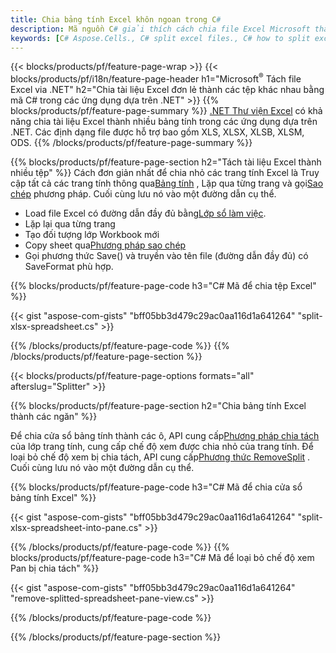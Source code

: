 ```yaml
---
title: Chia bảng tính Excel khôn ngoan trong C#
description: Mã nguồn C# giải thích cách chia file Excel Microsoft thành nhiều file trong ứng dụng Visual C#.NET
keywords: [C# Aspose.Cells., C# split excel files., C# how to split excel files into multiple files., C# excel splitter., C# split Cell., Cell splitter using C#]
---
```

{{< blocks/products/pf/feature-page-wrap >}}
{{< blocks/products/pf/i18n/feature-page-header h1="Microsoft<sup>&reg;</sup> Tách file Excel via .NET" h2="Chia tài liệu Excel đơn lẻ thành các tệp khác nhau bằng mã C# trong các ứng dụng dựa trên .NET" >}}
{{% blocks/products/pf/feature-page-summary %}}
[.NET Thư viện Excel](/cells/vi/net/) có khả năng chia tài liệu Excel thành nhiều bảng tính trong các ứng dụng dựa trên .NET. Các định dạng file được hỗ trợ bao gồm XLS, XLSX, XLSB, XLSM, ODS.
{{% /blocks/products/pf/feature-page-summary %}}

{{% blocks/products/pf/feature-page-section h2="Tách tài liệu Excel thành nhiều tệp" %}}
Cách đơn giản nhất để chia nhỏ các trang tính Excel là Truy cập tất cả các trang tính thông qua[Bảng tính](https://reference.aspose.com/cells/net/aspose.cells/workbook/properties/worksheets) , Lặp qua từng trang và gọi[Sao chép](https://reference.aspose.com/cells/net/aspose.cells/worksheet/methods/copy) phương pháp. Cuối cùng lưu nó vào một đường dẫn cụ thể.

 + Load file Excel có đường dẫn đầy đủ bằng[Lớp sổ làm việc](https://reference.aspose.com/cells/net/aspose.cells/workbook).
+ Lặp lại qua từng trang
+ Tạo đối tượng lớp Workbook mới
 + Copy sheet qua[Phương pháp sao chép](https://reference.aspose.com/cells/net/aspose.cells/worksheet/methods/copy)
+ Gọi phương thức Save() và truyền vào tên file (đường dẫn đầy đủ) có SaveFormat phù hợp.

{{% blocks/products/pf/feature-page-code h3="C# Mã để chia tệp Excel" %}}

{{< gist "aspose-com-gists" "bff05bb3d479c29ac0aa116d1a641264" "split-xlsx-spreadsheet.cs" >}}

{{% /blocks/products/pf/feature-page-code %}}
{{% /blocks/products/pf/feature-page-section %}}

{{< blocks/products/pf/feature-page-options formats="all" afterslug="Splitter" >}}

{{% blocks/products/pf/feature-page-section h2="Chia bảng tính Excel thành các ngăn" %}}

 Để chia cửa sổ bảng tính thành các ô, API cung cấp[Phương pháp chia tách](https://reference.aspose.com/cells/net/aspose.cells/worksheet/methods/split) của lớp trang tính, cung cấp chế độ xem được chia nhỏ của trang tính. Để loại bỏ chế độ xem bị chia tách, API cung cấp[Phương thức RemoveSplit](https://reference.aspose.com/cells/net/aspose.cells/worksheet/methods/removesplit) . Cuối cùng lưu nó vào một đường dẫn cụ thể.

{{% blocks/products/pf/feature-page-code h3="C# Mã để chia cửa sổ bảng tính Excel" %}}

{{< gist "aspose-com-gists" "bff05bb3d479c29ac0aa116d1a641264" "split-xlsx-spreadsheet-into-pane.cs" >}}

{{% /blocks/products/pf/feature-page-code %}}
{{% blocks/products/pf/feature-page-code h3="C# Mã để loại bỏ chế độ xem Pan bị chia tách" %}}

{{< gist "aspose-com-gists" "bff05bb3d479c29ac0aa116d1a641264" "remove-splitted-spreadsheet-pane-view.cs" >}}

{{% /blocks/products/pf/feature-page-code %}}

{{% /blocks/products/pf/feature-page-section %}}

